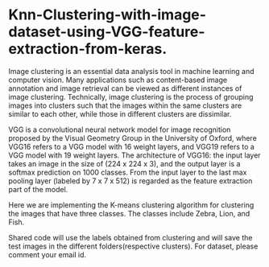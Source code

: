 # Knn-Clustering-with-image-dataset-using-VGG-feature-extraction-from-keras.
Image clustering is an essential data analysis tool in machine learning and computer vision. Many applications such as content-based image annotation and image retrieval can be viewed as different instances of image clustering. Technically, image clustering is the process of grouping images into clusters such that the images within the same clusters are similar to each other, while those in different clusters are dissimilar.

VGG is a convolutional neural network model for image recognition proposed by the Visual Geometry Group in the University of Oxford, where VGG16 refers to a VGG model with 16 weight layers, and VGG19 refers to a VGG model with 19 weight layers. The architecture of VGG16: the input layer takes an image in the size of (224 x 224 x 3), and the output layer is a softmax prediction on 1000 classes. From the input layer to the last max pooling layer (labeled by 7 x 7 x 512) is regarded as the feature extraction part of the model.

Here we are implementing the K-means clustering algorithm for clustering the images that have three classes. The classes include Zebra, Lion, and Fish. 

Shared code will use the labels obtained from clustering and will save the test images in the different folders(respective clusters).
For dataset, please comment your email id.
